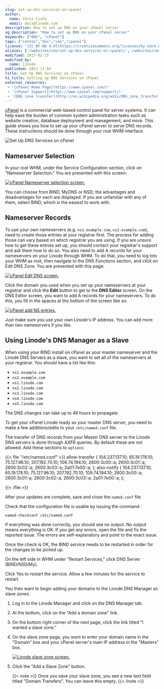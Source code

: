```yaml
---
slug: set-up-dns-services-on-cpanel
author:
  name: Chris Ciufo
  email: docs@linode.com
description: How to set up DNS on your cPanel server
og_description: "How to set up DNS on your cPanel server"
keywords: ["DNS", "cPanel"]
tags: ["centos","dns","cms","cpanel"]
license: '[CC BY-ND 4.0](https://creativecommons.org/licenses/by-nd/4.0)'
aliases: ['/websites/cms/set-up-dns-services-on-cpanel/','/websites/cms/cpanel/set-up-dns-services-on-cpanel/','/web-applications/control-panels/cpanel/dns-on-cpanel/']
modified: 2017-02-15
modified_by:
  name: Linode
published: 2011-11-04
title: Set Up DNS Services on cPanel
h1_title: Setting up DNS Services on cPanel
external_resources:
 - '[cPanel Home Page](https://www.cpanel.com/)'
 - '[cPanel Support](https://www.cpanel.com/support/)'
 - '[DNS zone transfer](http://en.wikipedia.org/wiki/DNS_zone_transfer)'
---
```


[cPanel](https://www.cpanel.com/) is a commercial web-based control panel for server systems. It can help ease the burden of common system administration tasks such as website creation, database deployment and management, and more. This guide shows you how to set up your cPanel server to serve DNS records. These instructions should be done through your root WHM interface.

![Set Up DNS Services on cPanel](set-up-dns-services-on-cpanel.png "Set Up DNS Services on cPanel")

## Nameserver Selection

In your root WHM, under the Service Configuration section, click on "Nameserver Selection." You are presented with this screen:

[![cPanel Nameserver selection screen.](829-NSSelect.png)](829-NSSelect.png)

You can choose from BIND, MyDNS or NSD; the advantages and disadvantages for each are displayed. If you are unfamiliar with any of them, select BIND, which is the easiest to work with.

## Nameserver Records

To use your own nameservers (e.g. `ns1.example.com`, `ns2.example.com`), need to create those entries at your registrar first. The process for adding those can vary based on which registrar you are using. If you are unsure how to get these entries set up, you should contact your registrar's support and ask them how to do so. You also need to add A records for your nameservers on your Linode through WHM. To do that, you need to log into your WHM as root, then navigate to the DNS Functions section, and click on Edit DNS Zone. You are presented with this page:

[![cPanel Edit DNS screen.](830-EditDNS.png)](830-EditDNS.png)

Click the domain you used when you set up your nameservers at your registrar and click the **Edit** button to get to the **DNS Editor** screen. On the DNS Editor screen, you want to add A records for your nameservers. To do this, you fill in the spaces at the bottom of the screen like so:

[![cPanel add NS entries.](832-AddNS2.png)](832-AddNS2.png)

Just make sure you use your own Linode's IP address. You can add more than two nameservers if you like.

## Using Linode's DNS Manager as a Slave

When using your BIND install on cPanel as your master nameserver and the Linode DNS Servers as a slave, you want to set all of the nameservers at your registrar. You should have a list like this:

-   `ns1.example.com`
-   `ns2.example.com`
-   `ns1.linode.com`
-   `ns2.linode.com`
-   `ns3.linode.com`
-   `ns4.linode.com`
-   `ns5.linode.com`

The DNS changes can take up to 48 hours to propagate.

To get your cPanel Linode ready as your master DNS server, you need to make a few additions/edits to your `/etc/named.conf` file.

The transfer of DNS records from your Master DNS server to the Linode DNS servers is done through AXFR queries. By default these are not allowed. Add these sections to `options`:

{{< file "/etc/named.conf" >}}
allow-transfer {
     104.237.137.10;
     65.19.178.10;
     75.127.96.10;
     207.192.70.10;
     109.74.194.10;
     2600:3c00::a;
     2600:3c01::a;
     2600:3c02::a;
     2600:3c03::a;
     2a01:7e00::a;
 };
 also-notify {
     104.237.137.10;
     65.19.178.10;
     75.127.96.10;
     207.192.70.10;
     109.74.194.10;
     2600:3c00::a;
     2600:3c01::a;
     2600:3c02::a;
     2600:3c03::a;
     2a01:7e00::a;
 };

{{< /file >}}


After your updates are complete, save and close the `named.conf` file.

Check that the configuration file is usable by issuing the command :

    named-checkconf /etc/named.conf

If everything was done correctly, you should see no output. No output means everything is OK. If you get any errors, open the file and fix the reported issue. The errors are self-explanatory and point to the exact issue.

Once the check is OK, the BIND service needs to be restarted in order for the changes to be picked up.

On the left side in WHM under "Restart Services," click DNS Server (BIND/NSD/My).

Click Yes to restart the service. Allow a few minutes for the service to restart.

You then want to begin adding your domains to the Linode DNS Manager as slave zones.

1.  Log in to the Linode Manager and click on the DNS Manager tab.
2.  At the bottom, click on the "Add a domain zone" link.
3.  On the bottom right corner of the next page, click the link titled "I wanted a slave zone."
4.  On the slave zone page, you want to enter your domain name in the "Domain" box and your cPanel server's main IP address in the "Masters" box.

    [![Linode slave zone screen.](1358-slave_zone.png)](1358-slave_zone.png)

5.  Click the "Add a Slave Zone" button.

    {{< note >}}
Once you save your slave zone, you see a new text field titled "Domain Transfers". You can leave this empty.
{{< /note >}}
